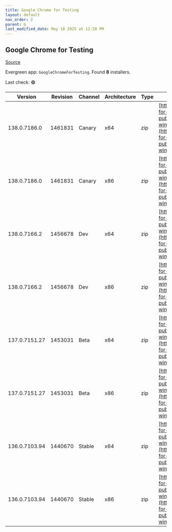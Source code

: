 ```yaml
---
title: Google Chrome for Testing
layout: default
nav_order: 2
parent: G
last_modified_date: May 18 2025 at 12:20 PM
---
```


## Google Chrome for Testing

[Source](https://googlechromelabs.github.io/chrome-for-testing/)

Evergreen app: `GoogleChromeForTesting`. Found **8** installers.

Last check: 🟢

| Version       | Revision | Channel | Architecture | Type | URI                                                                                                                                                                                            |
| ------------- | -------- | ------- | ------------ | ---- | ---------------------------------------------------------------------------------------------------------------------------------------------------------------------------------------------- |
| 138.0.7186.0  | 1461831  | Canary  | x64          | zip  | [https://storage.googleapis.com/chrome-for-testing-public/138.0.7186.0/win64/chrome-win64.zip](https://storage.googleapis.com/chrome-for-testing-public/138.0.7186.0/win64/chrome-win64.zip)   |
| 138.0.7186.0  | 1461831  | Canary  | x86          | zip  | [https://storage.googleapis.com/chrome-for-testing-public/138.0.7186.0/win32/chrome-win32.zip](https://storage.googleapis.com/chrome-for-testing-public/138.0.7186.0/win32/chrome-win32.zip)   |
| 138.0.7166.2  | 1456678  | Dev     | x64          | zip  | [https://storage.googleapis.com/chrome-for-testing-public/138.0.7166.2/win64/chrome-win64.zip](https://storage.googleapis.com/chrome-for-testing-public/138.0.7166.2/win64/chrome-win64.zip)   |
| 138.0.7166.2  | 1456678  | Dev     | x86          | zip  | [https://storage.googleapis.com/chrome-for-testing-public/138.0.7166.2/win32/chrome-win32.zip](https://storage.googleapis.com/chrome-for-testing-public/138.0.7166.2/win32/chrome-win32.zip)   |
| 137.0.7151.27 | 1453031  | Beta    | x64          | zip  | [https://storage.googleapis.com/chrome-for-testing-public/137.0.7151.27/win64/chrome-win64.zip](https://storage.googleapis.com/chrome-for-testing-public/137.0.7151.27/win64/chrome-win64.zip) |
| 137.0.7151.27 | 1453031  | Beta    | x86          | zip  | [https://storage.googleapis.com/chrome-for-testing-public/137.0.7151.27/win32/chrome-win32.zip](https://storage.googleapis.com/chrome-for-testing-public/137.0.7151.27/win32/chrome-win32.zip) |
| 136.0.7103.94 | 1440670  | Stable  | x64          | zip  | [https://storage.googleapis.com/chrome-for-testing-public/136.0.7103.94/win64/chrome-win64.zip](https://storage.googleapis.com/chrome-for-testing-public/136.0.7103.94/win64/chrome-win64.zip) |
| 136.0.7103.94 | 1440670  | Stable  | x86          | zip  | [https://storage.googleapis.com/chrome-for-testing-public/136.0.7103.94/win32/chrome-win32.zip](https://storage.googleapis.com/chrome-for-testing-public/136.0.7103.94/win32/chrome-win32.zip) |
